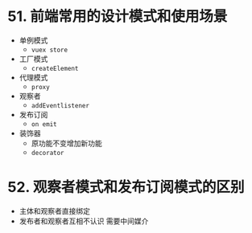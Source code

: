 # 51. 前端常用的设计模式和使用场景
- 单例模式
    - `vuex store`
- 工厂模式
    - `createElement`
- 代理模式
    - `proxy`
- 观察者
    - `addEventlistener`
- 发布订阅
    - `on emit`
- 装饰器
    - 原功能不变增加新功能
    - `decorator`

# 52. 观察者模式和发布订阅模式的区别
- 主体和观察者直接绑定
- 发布者和观察者互相不认识 需要中间媒介
